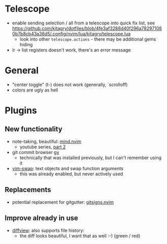 # Telescope

- enable sending selection / all from a telescope into quick fix list, see
https://github.com/kitagry/dotfiles/blob/4fe3af3288d40f296a782971080b7b8cb43a36d5/.config/nvim/lua/kitagry/telescope.lua
  - look into other `telescope.actions` - there may be additional gems hiding
- lr -> list registers doesn't work, there's an error message

# General

- "center toggle" (t-) does not work (generally, `scrolloff)
- colors are ugly as hell

# Plugins

## New functionality

- note-taking, beautiful: [mind.nvim](https://github.com/phaazon/mind.nvim)
  - youtube series, [part 2](https://www.reddit.com/r/neovim/comments/zuwpi0/mind_nvim_part_25_content_fuzzy_searching_and_more/)
- git commit browser [gv](https://github.com/junegunn/gv.vim)
  - technically that was installed previously, but I can't remember using it
- [vim-swap](machakann/vim-swap): text objects and swap function arguments
  - this was already enabled, but never actively used

## Replacements

- potential replacement for gitgutter: [gitsigns.nvim](https://github.com/lewis6991/gitsigns.nvim)

## Improve already in use

- [diffview](https://github.com/sindrets/diffview.nvim): also supports file history: 
  - the diff looks beautiful, I want that as well :-) (green / red)


